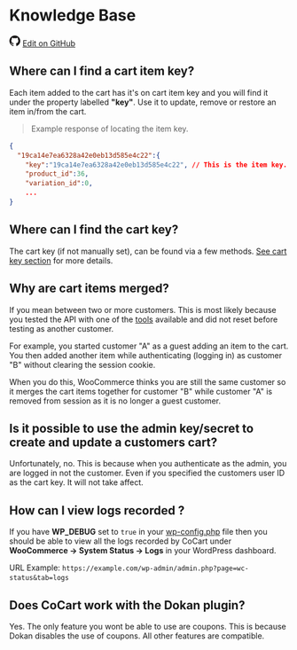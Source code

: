 # Knowledge Base #

<img src="images/github.svg" width="20" height="20" alt="GitHub Mark Logo"> [Edit on GitHub](https://github.com/co-cart/co-cart-docs/blob/master/source/includes/cocart-v1/_knowledge-base.md)

## Where can I find a cart item key? ##

Each item added to the cart has it's on cart item key and you will find it under the property labelled **"key"**. Use it to update, remove or restore an item in/from the cart.

> Example response of locating the item key.

```json
{
  "19ca14e7ea6328a42e0eb13d585e4c22":{
    "key":"19ca14e7ea6328a42e0eb13d585e4c22", // This is the item key.
    "product_id":36,
    "variation_id":0,
    ...
}
```

## Where can I find the cart key? ##

The cart key (if not manually set), can be found via a few methods. [See cart key section](#cart-key) for more details.

## Why are cart items merged? ##

If you mean between two or more customers. This is most likely because you tested the API with one of the [tools](#tools) available and did not reset before testing as another customer.

For example, you started customer "A" as a guest adding an item to the cart. You then added another item while authenticating (logging in) as customer "B" without clearing the session cookie.

When you do this, WooCommerce thinks you are still the same customer so it merges the cart items together for customer "B" while customer "A" is removed from session as it is no longer a guest customer.

## Is it possible to use the admin key/secret to create and update a customers cart? ##

Unfortunately, no. This is because when you authenticate as the admin, you are logged in not the customer. Even if you specified the customers user ID as the cart key. It will not take affect.

## How can I view logs recorded ? ##

If you have **WP_DEBUG** set to `true` in your [wp-config.php](#wp-config-php) file then you should be able to view all the logs recorded by CoCart under **WooCommerce -> System Status -> Logs** in your WordPress dashboard.

URL Example: `https://example.com/wp-admin/admin.php?page=wc-status&tab=logs`

## Does CoCart work with the Dokan plugin? ##

Yes. The only feature you wont be able to use are coupons. This is because Dokan disables the use of coupons. All other features are compatible.
